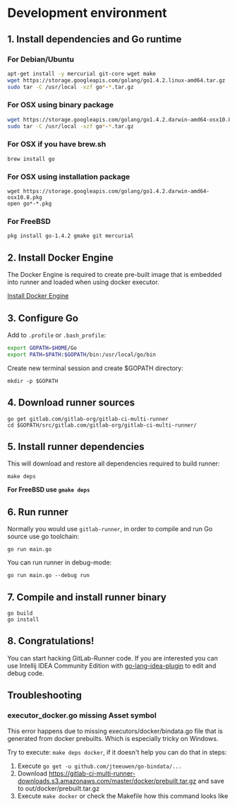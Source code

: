 # Development environment

## 1. Install dependencies and Go runtime

### For Debian/Ubuntu
```bash
apt-get install -y mercurial git-core wget make
wget https://storage.googleapis.com/golang/go1.4.2.linux-amd64.tar.gz
sudo tar -C /usr/local -xzf go*-*.tar.gz
```

### For OSX using binary package
```bash
wget https://storage.googleapis.com/golang/go1.4.2.darwin-amd64-osx10.8.tar.gz
sudo tar -C /usr/local -xzf go*-*.tar.gz
```

### For OSX if you have brew.sh
```
brew install go
```

### For OSX using installation package
```
wget https://storage.googleapis.com/golang/go1.4.2.darwin-amd64-osx10.8.pkg
open go*-*.pkg
```

### For FreeBSD
```
pkg install go-1.4.2 gmake git mercurial
```

## 2. Install Docker Engine

The Docker Engine is required to create pre-built image that is embedded into runner and loaded when using docker executor.

[Install Docker Engine](https://docs.docker.com/engine/installation/)

## 3. Configure Go

Add to `.profile` or `.bash_profile`:

```bash
export GOPATH=$HOME/Go
export PATH=$PATH:$GOPATH/bin:/usr/local/go/bin
```

Create new terminal session and create $GOPATH directory:

```
mkdir -p $GOPATH
```

## 4. Download runner sources

```
go get gitlab.com/gitlab-org/gitlab-ci-multi-runner
cd $GOPATH/src/gitlab.com/gitlab-org/gitlab-ci-multi-runner/
```

## 5. Install runner dependencies

This will download and restore all dependencies required to build runner:
```
make deps
```

**For FreeBSD use `gmake deps`**

## 6. Run runner

Normally you would use `gitlab-runner`, in order to compile and run Go source use go toolchain:

```
go run main.go
```

You can run runner in debug-mode:

```
go run main.go --debug run
```

## 7. Compile and install runner binary

```
go build
go install
```

## 8. Congratulations!

You can start hacking GitLab-Runner code. If you are interested you can use Intellij IDEA Community Edition with [go-lang-idea-plugin](https://github.com/go-lang-plugin-org/go-lang-idea-plugin) to edit and debug code.

## Troubleshooting

### executor_docker.go missing Asset symbol

This error happens due to missing executors/docker/bindata.go file that is generated from docker prebuilts.
Which is especially tricky on Windows.

Try to execute: `make deps docker`, if it doesn't help you can do that in steps:
1. Execute `go get -u github.com/jteeuwen/go-bindata/...`
2. Download https://gitlab-ci-multi-runner-downloads.s3.amazonaws.com/master/docker/prebuilt.tar.gz and save to out/docker/prebuilt.tar.gz
3. Execute `make docker` or check the Makefile how this command looks like
